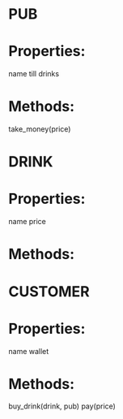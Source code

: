 # PUB

# Properties:

name
till
drinks

# Methods:

take_money(price)


# DRINK

# Properties:

name
price

# Methods:

# CUSTOMER

# Properties:

name
wallet

# Methods:

buy_drink(drink, pub)
pay(price)
